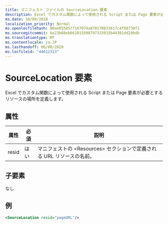 ```yaml
---
title: マニフェスト ファイルの SourceLocation 要素
description: Excel でカスタム関数によって使用される Script または Page 要素が必要とするリソースの場所を定義します。
ms.date: 10/09/2018
localization_priority: Normal
ms.openlocfilehash: 88ae0558577167074a870170833617c4f60730f1
ms.sourcegitcommit: be23b68eb661015508797333915b44381dd29bdb
ms.translationtype: MT
ms.contentlocale: ja-JP
ms.lasthandoff: 06/08/2020
ms.locfileid: "44612313"
---
```

# <a name="sourcelocation-element"></a>SourceLocation 要素

Excel でカスタム関数によって使用される Script または Page 要素が必要とするリソースの場所を定義します。

## <a name="attributes"></a>属性

| **属性** | **必須** | **説明**                                                                      |
|---------------|--------------|--------------------------------------------------------------------------------------|
| resid         | はい          | マニフェストの &lt;Resources&gt; セクションで定義される URL リソースの名前。 |

## <a name="child-elements"></a>子要素

なし

## <a name="example"></a>例

```xml
<SourceLocation resid="pageURL"/>
```
